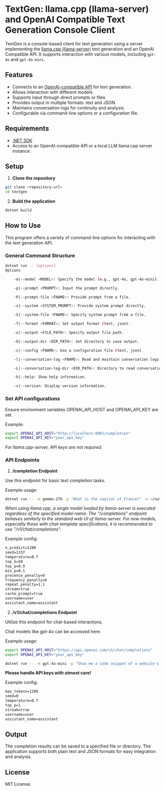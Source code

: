 # TextGen: llama.cpp (llama-server) and OpenAI Compatible Text Generation Console Client

TextGen is a console-based client for text generation using a server implementing the [llama.cpp (llama-server)](https://github.com/ggerganov/llama.cpp) text generation and an OpenAI Compatible API. It supports interaction with various models, including `gpt-4o` and `gpt-4o-mini`.


## Features

- Connects to an [OpenAI-compatible API](https://platform.openai.com/docs/guides/text-generation) for text generation.
- Allows interaction with different models.
- Supports input through direct prompts or files.
- Provides output in multiple formats: text and JSON.
- Maintains conversation logs for continuity and analysis.
- Configurable via command-line options or a configuration file.


## Requirements

- [.NET SDK](https://dotnet.microsoft.com/download)
- Access to an OpenAI-compatible API or a local LLM llama.cpp server instance.


## Setup

1. **Clone the repository**

```bash
git clone <repository-url>
cd textgen
```

2. **Build the application**

```bash
dotnet build
```

## How to Use

This program offers a variety of command-line options for interacting with the text generation API.


### General Command Structure

```bash
dotnet run -- [options]
Options

    -m|--model <MODEL>: Specify the model (e.g., gpt-4o, gpt-4o-mini).

    -p|--prompt <PROMPT>: Input the prompt directly.

    -P|--prompt-file <FNAME>: Provide prompt from a file.

    -s|--system <SYSTEM_PROMPT>: Provide system prompt directly.

    -S|--system-file <FNAME>: Specify system prompt from a file.

    -f|--format <FORMAT>: Set output format (text, json).

    -o|--output <FILE_PATH>: Specify output file path.

    -O|--output-dir <DIR_PATH>: Set directory to save output.

    -c|--config <FNAME>: Use a configuration file (text, json).

    -l|--conversation-log <FNAME>: Read and maintain conversation logs.

    -L|--conversation-log-dir <DIR_PATH>: Directory to read conversation logs.

    -h|--help: Show help information.

    -v|--version: Display version information.
```

### Set API configurations

Ensure environment variables OPENAI_API_HOST and OPENAI_API_KEY are set.

Example:
```bash
export OPENAI_API_HOST="http://localhost:8081/completion"
export OPENAI_API_KEY="your_api_key"
```

*For llama.cpp-server, API keys are not required.*


### API Endpoints

1. **/completion Endpoint**

Use this endpoint for basic text completion tasks.

Example usage:
```bash
dotnet run -- -m gemma-27b -p "What is the capital of France?" -o ~/output.txt
```

*When using llama.cpp, a single model loaded by llama-server is executed regardless of the specified model name.*
*The "/completions" endpoint behaves similarly to the standard web UI of llama-server. For new models, especially those with chat-template specifications, it is recommended to use "/v1/chat/completions".*


Example config:
```txt
n_predict=1200
seed=1337
temperature=0.7
top_k=50
top_p=0.9
min_p=0.1
presence_penalty=0
frequency_penalty=0
repeat_penalty=1.1
stream=true
cache_prompt=true
username=user
assistant_name=assistant
```


2. **/v1/chat/completions Endpoint**

Utilize this endpoint for chat-based interactions.

Chat models like gpt-4o can be accessed here.

Example usage:
```bash
export OPENAI_API_HOST="https://api.openai.com/v1/chat/completions"
export OPENAI_API_KEY="your_api_key"

dotnet run -- -m gpt-4o-mini -p "Show me a code snippet of a website's sticky header in CSS and JavaScript." -o ~/output.txt
```

**Please handle API keys with utmost care!**


Example config:
```txt
max_tokens=1200
seed=0
temperature=0.7
top_p=1
stream=true
username=user
assistant_name=assistant
```


## Output

The completion results can be saved to a specified file or directory. The application supports both plain text and JSON formats for easy integration and analysis.


## License

MIT License.
